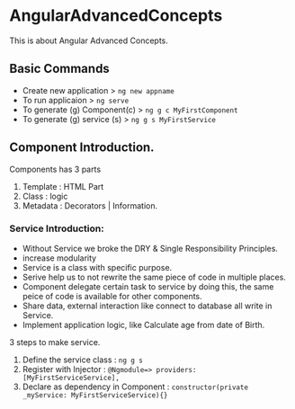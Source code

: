 # AngularAdvancedConcepts
This is about Angular Advanced Concepts.

## Basic Commands
- Create new application > ``` ng new appname ```
- To run applicaion > ``` ng serve  ```
- To generate (g) Component(c) > ``` ng g c MyFirstComponent ```
- To generate (g) service (s) > ``` ng g s MyFirstService ```

## Component Introduction.

Components has 3 parts

1. Template : HTML Part
2. Class : logic
3. Metadata : Decorators | Information. 



### Service Introduction:
- Without Service we broke the DRY & Single Responsibility Principles. 
- increase modularity
- Service is a class with specific purpose.
- Serive help us to not rewrite the same piece of code in multiple places.
- Component delegate certain task to service by doing this, the same peice of code is available for other components.
- Share data, external interaction like connect to database all write in Service. 
- Implement application logic, like Calculate age from date of Birth. 

3 steps to make service.
1. Define the service class :
    ``` ng g s  ```
2. Register with Injector : 
   ``` @Ngmodule=> providers: [MyFirstServiceService], ```
3. Declare as dependency in Component :
   ``` constructor(private _myService: MyFirstServiceService){} ```




